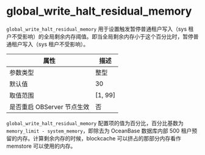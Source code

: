 # global_write_halt_residual_memory

`global_write_halt_residual_memory` 用于设置触发暂停普通租户写入（sys 租户不受影响）的全局剩余内存阈值。即当全局剩余内存小于这个百分比时，暂停普通租户写入（sys 租户不受影响）。

|      **属性**      |  **描述**   |
|------------------|-----------|
| 参数类型             | 整型        |
| 默认值              | 30        |
| 取值范围             | \[1, 99\] |
| 是否重启 OBServer 节点生效 | 否         |

`global_write_halt_residual_memory` 配置项的值为百分比，百分比基数为 `memory_limit - system_memory`，即除去为 OceanBase 数据库内部 500 租户预留的内存。计算剩余内存的时候，blockcache 可以挤占的那部分内存看作 memstore 可以使用的内存。
